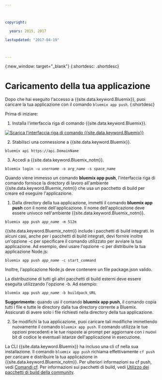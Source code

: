 ```yaml
---



copyright:

  years: 2015, 2017

lastupdated: "2017-04-19"



---
```


{:new_window: target="_blank"}
{:shortdesc: .shortdesc}

# Caricamento della tua applicazione

Dopo che hai eseguito l'accesso a {{site.data.keyword.Bluemix}}, puoi caricare la tua applicazione con il comando `bluemix app push`.
{:shortdesc}

Prima di iniziare:
  1. Installa l'interfaccia riga di comando {{site.data.keyword.Bluemix}}.

  <a class="xref" href="http://clis.ng.bluemix.net/ui/home.html" target="_blank" title="(Si apre in una nuova scheda o finestra)"><img class="image" src="images/btn_bx_commandline.svg" alt="Scarica l'interfaccia riga di comando {{site.data.keyword.Bluemix}}" /> </a>

  2. Stabilisci una connessione a {{site.data.keyword.Bluemix}}.

  <pre class="pre"><code class="hljs">bluemix api https://api.<span class="keyword" data-hd-keyref="DomainName">DomainName</span></code></pre>

  3. Accedi a {{site.data.keyword.Bluemix_notm}}.

  <pre class="pre"><code class="hljs">bluemix login -u <var class="keyword varname" data-hd-keyref="user_ID">username</var> -o <var class="keyword varname" data-hd-keyref="org_name">org_name</var> -s <var class="keyword varname" data-hd-keyref="space_name">space_name</var></code></pre>

Quando viene immesso un comando **bluemix app push**, l'interfaccia riga di comando fornisce la directory di lavoro all'ambiente {{site.data.keyword.Bluemix_notm}} che usa un pacchetto di build per creare ed eseguire l'applicazione.

  1. Dalla directory della tua applicazione, immetti il comando **bluemix app push** con il nome dell'applicazione. Il nome dell'applicazione deve essere univoco nell'ambiente {{site.data.keyword.Bluemix_notm}}.

  <pre class="pre"><code class="hljs">bluemix app push <var class="keyword varname" data-hd-keyref="app_name">app_name</var> -m 512m</code></pre>

  {{site.data.keyword.Bluemix_notm}} include
i pacchetti di build integrati. In alcuni casi, anche per i pacchetti di build integrati, devi fornire inoltre un'opzione -c per specificare il comando utilizzato per avviare la tua applicazione. Ad esempio, devi usare l'opzione -c per distribuire la tua applicazione Node.js:

  <pre class="pre"><code class="hljs">bluemix app push <var class="keyword varname" data-hd-keyref="app_name">app_name</var> -c start_command</code></pre>

  Inoltre, l'applicazione Node.js deve contenere un file package.json valido.

  La distribuzione di tutti gli altri pacchetti di build esterni deve essere eseguita utilizzando l'opzione -b. Ad
esempio:

  <pre class="pre"><code class="hljs">bluemix app push <var class="keyword varname" data-hd-keyref="app_name">app_name</var> -b buildpack_URL</code></pre>

  **Suggerimento:** quando usi il comando **bluemix app push**, il comando copia tutti i file e tutte le directory dalla tua directory corrente a Bluemix. Assicurati di avere solo i file richiesti nella directory della tua applicazione.


  2. Se modifichi la tua applicazione, puoi caricare tali modifiche immettendo nuovamente il comando `bluemix app push`. Il comando utilizza le tue opzioni precedenti e le tue risposte ai prompt per aggiornare con i nuovi bit di codice le eventuali istanze dell'applicazione in esecuzione.

La CLI {{site.data.keyword.Bluemix}} ha incluso una cli cf nella sua installazione. Il comando `bluemix app push` richiama effettivamente `cf push` per caricare e distribuire la tua applicazione in {{site.data.keyword.Bluemix_notm}}. Per ulteriori informazioni su cf push, vedi [Comandi cf](/docs/cli/reference/cfcommands/index.html). Per informazioni sui pacchetti di build, vedi [Utilizzo dei pacchetti di build della community](/docs/cfapps/byob.html).
